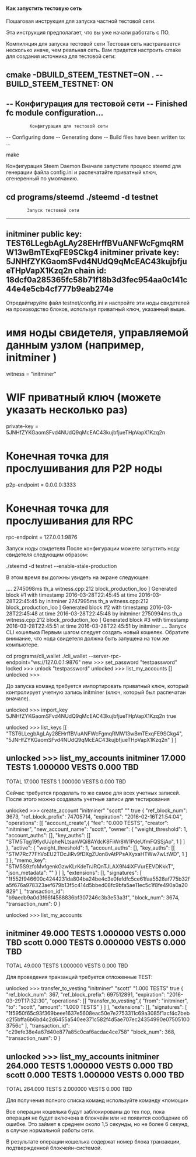 #### Как запустить тестовую сеть
Пошаговая инструкция для запуска частной тестовой сети.

Эта инструкция предполагает, что вы уже начали работать с ПО. 

Компиляция для запуска тестовой сети 
Тестовая сеть настраивается несколько иначе, чем реальная сеть. Вам придется настроить cmake для создания источника для тестовой сети:

cmake -DBUILD_STEEM_TESTNET=ON .
-- BUILD_STEEM_TESTNET: ON
--
--              Конфигурация для тестовой сети
-- Finished fc module configuration...
--

             Конфигурация для тестовой сети 

-- Configuring done
-- Generating done
-- Build files have been written to: ...

make


Конфигурация Steem Daemon
Вначале запустите процесс steemd для генерации файла config.ini и распечатайте приватный ключ, сгенеренный по умолчанию.

cd programs/steemd
./steemd -d testnet 
------------------------------------------------------

            Запуск тестовой сети

------------------------------------------------------
initminer public key: TEST6LLegbAgLAy28EHrffBVuANFWcFgmqRMW13wBmTExqFE9SCkg4
initminer private key: 5JNHfZYKGaomSFvd4NUdQ9qMcEAC43kujbfjueTHpVapX1Kzq2n
chain id: 18dcf0a285365fc58b71f18b3d3fec954aa0c141c44e4e5cb4cf777b9eab274e
------------------------------------------------------
Отредайтируйте файл testnet/config.ini и настройте эти ноды свидетелей на производство блоков, используя приватный ключ, указанный выше.

# имя ноды свидетеля, управляемой данным узлом (например, initminer )
  witness = "initminer"

# WIF приватный ключ (можете указать несколько раз)
  private-key = 5JNHfZYKGaomSFvd4NUdQ9qMcEAC43kujbfjueTHpVapX1Kzq2n

# Конечная точка для прослушивания для P2P ноды 
  p2p-endpoint = 0.0.0.0:3333

# Конечная точка для прослушивания для RPC 
  rpc-endpoint = 127.0.0.1:9876


Запуск ноды свидетеля 
После конфигурации можете запустить ноду свидетеля следующим образом:

 ./steemd -d testnet --enable-stale-production 


В этом время вы должны увидеть на экране следующее:

  ....
  2745098ms th_a  witness.cpp:212 block_production_loo ] Generated block #1 with timestamp 2016-03-28T22:45:45 at time 2016-03-28T22:45:45 by initminer
  2747995ms th_a  witness.cpp:212 block_production_loo ] Generated block #2 with timestamp 2016-03-28T22:45:48 at time 2016-03-28T22:45:48 by initminer
  2750994ms th_a  witness.cpp:212 block_production_loo ] Generated block #3 with timestamp 2016-03-28T22:45:51 at time 2016-03-28T22:45:51 by initminer
  ....
Запуск CLI кошелька
Первым шагом следует создать новый кошелек. Обратите внимание, что нода свидетеля должна быть запущена на том же компьютере.

cd programs/cli_wallet 
./cli_wallet --server-rpc-endpoint="ws://127.0.0.1:9876"
new >>> set_password "testpassword"
locked >>> unlock "testpassword"
unlocked >>> list_my_accounts 
[]
unlocked >>> 


До запуска команд требуется импортировать приватный ключ, который контролирует учетную запись initminer (ключ, который был распечатан вначале).

unlocked >>> import_key 5JNHfZYKGaomSFvd4NUdQ9qMcEAC43kujbfjueTHpVapX1Kzq2n
true

unlocked >>> list_keys
[[
    "TST6LLegbAgLAy28EHrffBVuANFWcFgmqRMW13wBmTExqFE9SCkg4",
    "5JNHfZYKGaomSFvd4NUdQ9qMcEAC43kujbfjueTHpVapX1Kzq2n"
  ]
]

unlocked >>> list_my_accounts
initminer                17.000 TESTS       1.000000 VESTS            0.000 TBD
-------------------------------------------------------------------------
TOTAL                    17.000 TESTS       1.000000 VESTS            0.000 TBD


Сейчас требуется проделать то же самое для всех учетных записей. После этого можно создавать учетные записи для тестирования 

unlocked >>> create_account "initminer" "scott" "" true
{
  "ref_block_num": 3673,
  "ref_block_prefix": 74705714,
  "expiration": "2016-02-16T21:54:04",
  "operations": [[
      "account_create",{
        "fee": "0.000 TESTS",
        "creator": "initminer",
        "new_account_name": "scott",
        "owner": {
          "weight_threshold": 1,
          "account_auths": [],
          "key_auths": [[
              "STM5Tqg19fydUJpheNLtsanWQi8AYdcK8FiWr8W1PdeUfmFQSSjAo",
              1
            ]
          ]
        },
        "active": {
          "weight_threshold": 1,
          "account_auths": [],
          "key_auths": [[
              "STM7Rc77FhVoEU2TDcJiRv9fDXgZUon8vAtPPsAXyxaHTWw7wLtWD",
              1
            ]
          ]
        },
        "memo_key": "STM5S9zfoMvfgenkGzwKLrKdeTrJRQnTJLAX9N4iXFVurEEVDKkkT",
        "json_metadata": ""
      }
    ]
  ],
  "extensions": [],
  "signatures": [
    "1f552f946600c4244231da804ba24be4c3e0fefdfc5ce61faa5528af775b32fa5f676a978323aef679b13f5c414d5bbed08fc9bfa5ae11ec5c1f8fe490a0a20829"
  ],
  "transaction_id": "b9aedb9a0d3f66f4588836bf307246c3b3e53a3f",
  "block_num": 3674,
  "transaction_num": 0
}

unlocked >>> list_my_accounts

initminer                49.000 TESTS       1.000000 VESTS            0.000 TBD
scott                     0.000 TESTS       0.000000 VESTS            0.000 TBD
-------------------------------------------------------------------------
TOTAL                    49.000 TESTS       1.000000 VESTS            0.000 TBD


Для проведения транзакций требуется отложенные TEST:

unlocked >>> transfer_to_vesting "initminer" "scott" "1.000 TESTS" true
{
  "ref_block_num": 367,
  "ref_block_prefix": 697512891,
  "expiration": "2016-03-29T17:32:30",
  "operations": [[
      "transfer_to_vesting",{
        "from": "initminer",
        "to": "scott",
        "amount": "1.000 TESTS"
      }
    ]
  ],
  "extensions": [],
  "signatures": [
    "1f5950f65c93f369beee1637e5608eac50e7e2753311c69a3085f1acf4c2bebc215bffa6b6bd4c2d6455a540ee371c582f4d5ae707ec24354990e075051003756c"
  ],
  "transaction_id": "c29efe38e4a67d40e877a85c0caf6acdac4ce758"
  "block_num": 368,
  "transaction_num": 0
}

unlocked >>> list_my_accounts
initminer               264.000 TESTS       1.000000 VESTS            0.000 TBD
scott                     0.000 TESTS       1.000000 VESTS            0.000 TBD
-------------------------------------------------------------------------
TOTAL                   264.000 TESTS       2.000000 VESTS            0.000 TBD


Для получения полного списка команд используйте команду «помощи»

Все операции кошелька будут заблокированы до тех пор, пока операция не будет включена в блокчейн или не появится сообщение об ошибке. Это займет в среднем около 1,5 секунды, но не более 6 секунд, в случае нормальной работы сети.

В результате операции кошелька содержат номер блока транзакции, подтвержденной блокчейн-системой.






